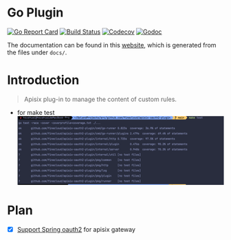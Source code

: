# Go Plugin

[![Go Report Card](https://goreportcard.com/badge/github.com/finecloud/apisix-oauth2-plugin)](https://goreportcard.com/report/github.com/finecloud/apisix-oauth2-plugin)
[![Build Status](https://github.com/finecloud/apisix-oauth2-plugin/workflows/unit-test-ci/badge.svg?branch=master)](https://github.com/finecloud/apisix-oauth2-plugin/actions)
[![Codecov](https://codecov.io/gh/apache/apisix-go-plugin-runner/branch/master/graph/badge.svg)](https://codecov.io/gh/apache/apisix-go-plugin-runner)
[![Godoc](http://img.shields.io/badge/go-documentation-blue.svg?style=flat-square)](https://pkg.go.dev/github.com/finecloud/apisix-oauth2-plugin)

The documentation can be found in this [website](http://apisix.apache.org/docs/go-plugin-runner/getting-started), which
is generated from the files under `docs/`.

# Introduction

> Apisix plug-in to manage the content of custom rules.

- for make test
![](docs/assets/images/test.png)

# Plan

- [x] [Support Spring oauth2](docs/cn/Oauth2-plugin.md) for apisix gateway